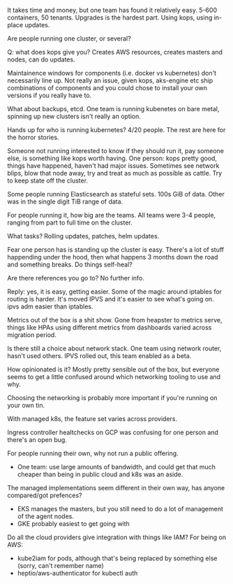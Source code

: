 It takes time and money, but one team has found it relatively
easy. 5-600 containers, 50 tenants.
Upgrades is the hardest part. Using kops, using in-place updates.

Are people running one cluster, or several?

Q: what does kops give you? Creates AWS resources, creates masters and
nodes, can do updates.

Maintainence windows for components (i.e. docker vs kubernetes) don't
necessarily line up. Not really an issue, given kops, aks-engine etc
ship combinations of components and you could chose to install your
own versions if you really have to.

What about backups, etcd. One team is running kubenetes on bare metal,
spinning up new clusters isn't really an option.

Hands up for who is running kubernetes? 4/20 people. The rest are here
for the horror stories.

Someone not running interested to know if they should run it, pay
someone else, is something like kops worth having.
One person: kops pretty good, things have happened, haven't had major
issues.
Sometimes see network blips, blow that node away, try and treat as
much as possible as cattle.
Try to keep state off the cluster.

Some people running Elasticsearch as stateful sets. 100s GiB of
data. Other was in the single digit TiB range of data.

For people running it, how big are the teams. All teams were 3-4
people, ranging from part to full time on the cluster.

What tasks? Rolling updates, patches, helm updates.

Fear one person has is standing up the cluster is easy. There's a lot
of stuff happending under the hood, then what happens 3 months down
the road and something breaks. Do things self-heal?

Are there references you go to? No further info.

Reply: yes, it is easy, getting easier. Some of the magic around
iptables for routing is harder. It's moved IPVS and it's easier to see
what's going on.
ipvs adm easier than iptables.

Metrics out of the box is a shit show. Gone from heapster to metrics
serve, things like HPAs using different metrics from dashboards varied
across migration period.

Is there still a choice about network stack. One team using network
router, hasn't used others.
IPVS rolled out, this team enabled as a beta.

How opinionated is it? Mostly pretty sensible out of the box, but
everyone seems to get a little confused around which networking
tooling to use and why.

Choosing the networking is probably more important if you're running
on your own tin.

With managed k8s, the feature set varies across providers.

Ingress controller healtchecks on GCP was confusing for one person and
there's an open bug.

For people running their own, why not run a public offering.
- One team: use large amounts of bandwidth, and could get that much
  cheaper than being in public cloud and k8s was an aside.

The managed implementations seem different in their own way, has
anyone compared/got prefences?
- EKS manages the masters, but you still need to do a lot of
  management of the agent nodes.
- GKE probably easiest to get going with

Do all the cloud providers give integration with things like IAM?
For being on AWS:
- kube2iam for pods, although that's being replaced by something else
  (sorry, can't remember name)
- heptio/aws-authenticator for kubectl auth
